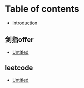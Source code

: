 # Table of contents

* [Introduction](README.md)

## 剑指offer

* [Untitled](jian-zhi-offer/untitled.md)

## leetcode

* [Untitled](leetcode/untitled.md)


